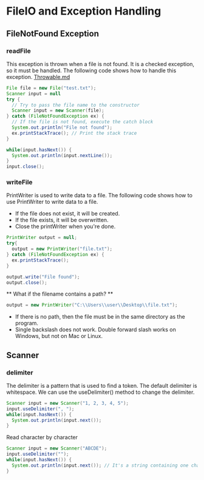 # FileIO and Exception Handling

## FileNotFound Exception

### readFile
This exception is thrown when a file is not found. It is a checked exception, so it must be handled. The following code shows how to handle this exception.
[Throwable.md](./Throwable.md)

```java
File file = new File("test.txt");
Scanner input = null
try {
  // Try to pass the file name to the constructor
  Scanner input = new Scanner(file);
} catch (FileNotFoundException ex) {
  // If the file is not found, execute the catch block
  System.out.println("File not found");
  ex.printStackTrace(); // Print the stack trace
}

while(input.hasNext()) {
  System.out.println(input.nextLine());
}
input.close();
```

### writeFile
PrintWriter is used to write data to a file. The following code shows how to use PrintWriter to write data to a file.
- If the file does not exist, it will be created.
- If the file exists, it will be overwritten.
- Close the printWriter when you're done.
```java
PrintWriter output = null;
try{
  output = new PrintWriter("file.txt");
} catch (FileNotFoundException ex) {
  ex.printStackTrace();
}

output.write("File found");
output.close();
```
** What if the filename contains a path? **
```java
output = new PrintWriter("C:\\Users\\user\\Desktop\\file.txt");
```
- If there is no path, then the file must be in the same directory as the program.
- Single backslash does not work. Double forward slash works on Windows, but not on Mac or Linux.

## Scanner
### delimiter
The delimiter is a pattern that is used to find a token. The default delimiter is whitespace.
We can use the useDelimiter() method to change the delimiter.
```java
Scanner input = new Scanner("1, 2, 3, 4, 5");
input.useDelimiter(", ");
while(input.hasNext()) {
  System.out.println(input.next());
}
```
Read character by character
```java
Scanner input = new Scanner("ABCDE");
input.useDelimiter("");
while(input.hasNext()) {
  System.out.println(input.next()); // It's a string containing one character
}
```
